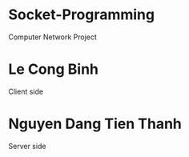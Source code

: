 # Socket-Programming
Computer Network Project

# Le Cong Binh
Client side

# Nguyen Dang Tien Thanh
Server side